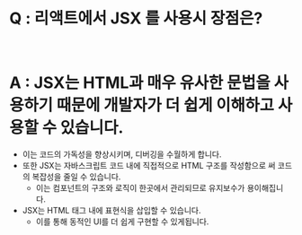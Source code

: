 # Q : 리액트에서 JSX 를 사용시 장점은?

<br />

# A : JSX는 HTML과 매우 유사한 문법을 사용하기 때문에 개발자가 더 쉽게 이해하고 사용할 수 있습니다.

- 이는 코드의 가독성을 향상시키며, 디버깅을 수월하게 합니다.
- 또한 JSX는 자바스크립트 코드 내에 직접적으로 HTML 구조를 작성함으로 써 코드의 복잡성을 줄일 수 있습니다.
  - 이는 컴포넌트의 구조와 로직이 한곳에서 관리되므로 유지보수가 용이해집니다.
- JSX는 HTML 태그 내에 표현식을 삽입할 수 있습니다.
  - 이를 통해 동적인 UI를 더 쉽게 구현할 수 있게됩니다.
